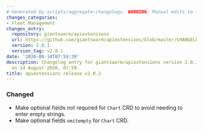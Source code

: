 ```yaml
---
# Generated by scripts/aggregate-changelogs. WARNING: Manual edits to this files will be overwritten.
changes_categories:
- Fleet Management
changes_entry:
  repository: giantswarm/apiextensions
  url: https://github.com/giantswarm/apiextensions/blob/master/CHANGELOG.md#201---2020-08-13
  version: 2.0.1
  version_tag: v2.0.1
date: '2020-08-14T07:59:39'
description: Changelog entry for giantswarm/apiextensions version 2.0.1, published
  on 14 August 2020, 07:59.
title: apiextensions release v2.0.1
---
```


### Changed
- Make optional fields not required for `Chart` CRD to avoid
needing to enter empty strings.
- Make optional fields `omitempty` for `Chart` CRD.
